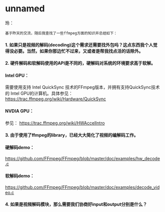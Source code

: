 # unnamed

玲：

    基于昨天的交流，随后我查找了一些ffmpeg方面的知识并总结如下：

#### 1. 如果只是视频的解码(decoding)这个需求还需要找外包吗？这点东西我个人觉得没必要。当然，如果你那边忙不过来，又或者是帮我找点活的话除外。

#### 2. 硬件解码和软解码使用的API是不同的，硬解码对系统的环境要求高于软解。
#### Intel GPU：
需要使用支持 Intel QuickSync 技术的FFmpeg版本，并拥有支持QuickSync技术的 Intel GPU的计算机。具体参见：
https://trac.ffmpeg.org/wiki/Hardware/QuickSync


#### NVDIA GPU：
参见：
https://trac.ffmpeg.org/wiki/HWAccelIntro

#### 3. 由于使用了ffmpeg的library，已经大大简化了视频的编解码工作。
#### 硬解码demo：
https://github.com/FFmpeg/FFmpeg/blob/master/doc/examples/hw_decode.c
#### 软解码demo：
https://github.com/FFmpeg/FFmpeg/blob/master/doc/examples/decode_video.c

#### 4. 如果是视频解码模块，那么需要我们协商好input和output分别是什么？


